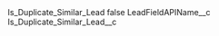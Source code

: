 <?xml version="1.0" encoding="UTF-8"?>
<CustomMetadata xmlns="http://soap.sforce.com/2006/04/metadata" xmlns:xsi="http://www.w3.org/2001/XMLSchema-instance" xmlns:xsd="http://www.w3.org/2001/XMLSchema">
    <label>Is_Duplicate_Similar_Lead</label>
    <protected>false</protected>
    <values>
        <field>LeadFieldAPIName__c</field>
        <value xsi:type="xsd:string">Is_Duplicate_Similar_Lead__c</value>
    </values>
</CustomMetadata>
